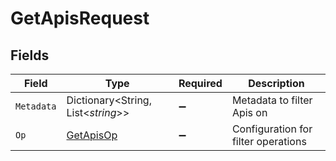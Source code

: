 # GetApisRequest


## Fields

| Field                                             | Type                                              | Required                                          | Description                                       |
| ------------------------------------------------- | ------------------------------------------------- | ------------------------------------------------- | ------------------------------------------------- |
| `Metadata`                                        | Dictionary<String, List<*string*>>                | :heavy_minus_sign:                                | Metadata to filter Apis on                        |
| `Op`                                              | [GetApisOp](../../models/operations/GetApisOp.md) | :heavy_minus_sign:                                | Configuration for filter operations               |